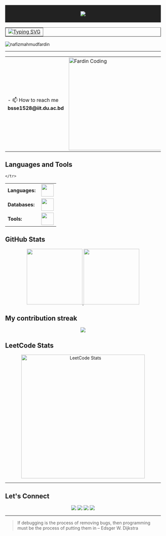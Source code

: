 <!-- HEADER SECTION WITH TYPING SVG -->

<div align="center" style="background-color: #222; padding: 20px;">
  <img src="https://readme-typing-svg.herokuapp.com?font=Honk&size=48&color=%23FFD69A&center=true&vCenter=true&width=600&height=60&lines=---+This+is+Nafiz+Mahmud+Fardin+----&repeat=false">
</div>

<div align="center">
   <table border="1" cellspacing="0" style="border-style:"dashed";> 
     <tr>
       <td>
         <a href="https://git.io/typing-svg"><img src="https://readme-typing-svg.herokuapp.com?font=Bitcount+Grid+Double&weight=600&size=32&letterSpacing=mono&duration=4000&pause=1000&center=true&vCenter=true&width=600&lines=Sofware+Engineering+Undergrad" alt="Typing SVG" /></a> 
       </td>
     </tr>
   </table>
</div>

<p align="left"> <img src="https://komarev.com/ghpvc/?username=nafizfardin28&label=Profile%20views&color=0e75b6&style=flat" alt="nafizmahmudfardin" /> </p>

---

<table>
  <tr>
    <td style="vertical-align: middle;">
      - 📫 How to reach me <b>bsse1528@iit.du.ac.bd<b>
    </td>
    <td>
      <img alt="Fardin Coding" width="500" height="300"
        src="https://media.giphy.com/media/v1.Y2lkPTc5MGI3NjExeTUwNmVhYzJtZGE1anh2cXh2N3llZjV2NHh6eDdyajBzbmlxdnV6biZlcD12MV9naWZzX3NlYXJjaCZjdD1n/CuuSHzuc0O166MRfjt/giphy.gif">
    </td>
  </tr>
</table>

## Languages and Tools
<table>
    <tr>
        <td style="font-weight: bold; padding-right: 10px; vertical-align: center; border: none;">Languages:</td>
        <td>
            <img height="40" src="https://skillicons.dev/icons?i=javascript,cpp,c,java,html,css" />
        </td>
    </tr>
  <tr>
        <td style="font-weight: bold; padding-right: 10px; vertical-align: center; border: none;">Databases:</td>
        <td>
            <img height="40" src="https://skillicons.dev/icons?i=sqlite,oracle" />
        </td>
    </tr>
    <tr>
      <td style="font-weight: bold; padding-right: 10px; vertical-align: center; border: none;">Tools:</td>
      <td>
            <img height="40" src="https://skillicons.dev/icons?i=git,github,linux,vscode,idea,eclipse"/>
      </td>

    </tr>
    
</table>

## GitHub Stats
<div align="center">
  <a href="https://github.com/nafizfardin28">
    <img height="180em" src="https://github-readme-stats.vercel.app/api?username=nafizfardin28&show_icons=true&theme=dark&include_all_commits=true&count_private=true"/>
    <img height="180em" src="https://github-readme-stats.vercel.app/api/top-langs/?username=nafizfardin28&layout=compact&langs_count=7&theme=dark"/>
  </a>
</div>


## My contribution streak
<p align="center">
  <a href="https://github.com/DenverCoder1/github-readme-streak-stats">
    <img src="https://github-readme-streak-stats.herokuapp.com/?user=NafizMahmudFardin&theme=dark&hide_border=false"/>
  </a>
</p>

## LeetCode Stats

<div align="center">
  <a href="https://leetcode.com/u/nafizfardin28/">
    <img src="https://leetcard.jacoblin.cool/nafizfardin28?theme=dark&ext=contest" alt="LeetCode Stats" width="400"/>
  </a>
</div>

---
## Let's Connect

<p align="center">
  <a href="mailto:bsse1528@iit.du.ac.bd"><img src="https://img.shields.io/badge/Email-bsse1528@iit.du.ac.bd-blue?style=flat-square&logo=gmail"></a>
  <a href="(https://www.linkedin.com/in/nafiz-mahmud-fardin-869285289"><img src="https://img.shields.io/badge/LinkedIn-NafizMahmudFardin-blue?style=flat-square&logo=linkedin"></a>
  <a href="https://github.com/nafizfardin28"><img src="https://img.shields.io/badge/GitHub-NafizMahmudFardin-lightgrey?style=flat-square&logo=github"></a>
  <a href="https://leetcode.com/u/nafizfardin28/"><img src="https://img.shields.io/badge/LeetCode-NafizMahmudFardin-orange?style=flat-square&logo=leetcode"></a>
</p>

---
>If debugging is the process of removing bugs, then programming must be the process of putting them in – Edsger W. Dijkstra

